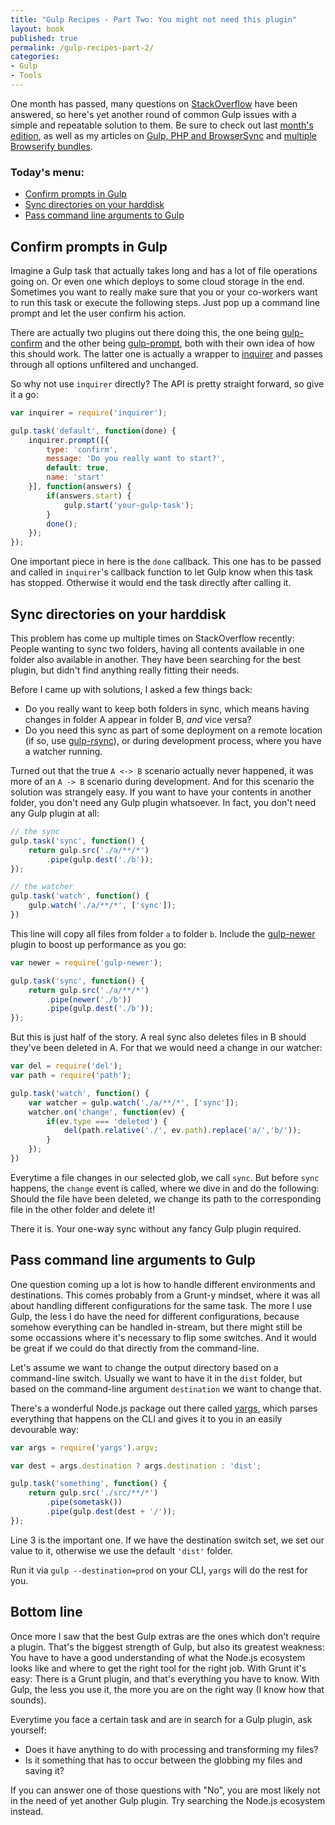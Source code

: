 ```yaml
---
title: "Gulp Recipes - Part Two: You might not need this plugin"
layout: book
published: true
permalink: /gulp-recipes-part-2/
categories:
- Gulp
- Tools
---
```


One month has passed, many questions on [StackOverflow](http://stackoverflow.com/questions/tagged/gulp) have been answered, so here's yet another round of common Gulp issues with a simple and repeatable solution to them. Be sure to check out last [month's edition](/gulp-recipes-part-1), as well as my articles on [Gulp, PHP and BrowserSync](/php-browsersync-grunt-gulp) and [multiple Browserify bundles](/gulp-browserify-multiple-bundles/).

### Today's menu:

* [Confirm prompts in Gulp](#confirm-prompts-in-gulp)
* [Sync directories on your harddisk](#sync-directories-on-your-harddisk)
* [Pass command line arguments to Gulp](#pass-command-line-arguments-to-gulp)

<h2 id="confirm-prompts-in-gulp">Confirm prompts in Gulp</h2>

Imagine a Gulp task that actually takes long and has a lot of file operations going on. Or even one which deploys to some cloud storage in the end. Sometimes you want to really make sure that you or your co-workers want to run this task or execute the following steps. Just pop up a command line prompt and let the user confirm his action.

There are actually two plugins out there doing this, the one being [gulp-confirm](https://www.npmjs.com/package/gulp-confirm) and the other being [gulp-prompt](https://www.npmjs.com/package/gulp-prompt), both with their own idea of how this should work. The latter one is actually a wrapper to [inquirer](https://www.npmjs.com/package/inquirer) and passes through all options unfiltered and unchanged.

So why not use `inquirer` directly? The API is pretty straight forward, so give it a go:

```javascript
var inquirer = require('inquirer');

gulp.task('default', function(done) {
    inquirer.prompt([{
        type: 'confirm',
        message: 'Do you really want to start?',
        default: true,
        name: 'start'
    }], function(answers) {
        if(answers.start) {
            gulp.start('your-gulp-task');
        }
        done();
    });
});
```

One important piece in here is the `done` callback. This one has to be passed and called in `inquirer`'s callback function to let Gulp know when this task has stopped. Otherwise it would end the task directly after calling it.

<h2 id="sync-directories-on-your-harddisk">Sync directories on your harddisk</h2>

This problem has come up multiple times on StackOverflow recently: People wanting to sync two folders, having all contents available in one folder also available in another. They have been searching for the best plugin, but didn't find anything really fitting their needs.

Before I came up with solutions, I asked a few things back:

* Do you really want to keep both folders in sync, which means having changes in folder A appear in folder B, *and* vice versa?
* Do you need this sync as part of some deployment on a remote location (if so, use [gulp-rsync](https://www.npmjs.com/package/gulp-prompt)), or during development process, where you have a watcher running.

Turned out that the true `A <-> B` scenario actually never happened, it was more of an `A -> B` scenario during development. And for this scenario the solution was strangely easy. If you want to have your contents in another folder, you don't need any Gulp plugin whatsoever. In fact, you don't need any Gulp plugin at all:

```javascript
// the sync
gulp.task('sync', function() {
	return gulp.src('./a/**/*')
		.pipe(gulp.dest('./b'));
});

// the watcher
gulp.task('watch', function() {
	gulp.watch('./a/**/*', ['sync']);
})
```

This line will copy all files from folder `a` to folder `b`. Include the [gulp-newer](https://www.npmjs.com/package/gulp-newer) plugin to boost up performance as you go:

```javascript
var newer = require('gulp-newer');

gulp.task('sync', function() {
	return gulp.src('./a/**/*')
		.pipe(newer('./b'))
		.pipe(gulp.dest('./b'));
});
```

But this is just half of the story. A real sync also deletes files in B should they've been deleted in A. For that we would need a change in our watcher:

```javascript
var del = require('del');
var path = require('path');

gulp.task('watch', function() {
	var watcher = gulp.watch('./a/**/*', ['sync']);
	watcher.on('change', function(ev) {
        if(ev.type === 'deleted') {
            del(path.relative('./', ev.path).replace('a/','b/'));
        }
    });
})
```

Everytime a file changes in our selected glob, we call `sync`. But before `sync` happens, the `change` event is called, where we dive in and do the following: Should the file have been deleted, we change its path to the corresponding file in the other folder and delete it!

There it is. Your one-way sync without any fancy Gulp plugin required.

<h2 id="pass-command-line-arguments-to-gulp">Pass command line arguments to Gulp</h2>

One question coming up a lot is how to handle different environments and destinations. This comes probably from a Grunt-y mindset, where it was all about handling different configurations for the same task. The more I use Gulp, the less I do have the need for different configurations, because somehow everything can be handled in-stream, but there might still be some occassions where it's necessary to flip some switches. And it would be great if we could do that directly from the command-line.

Let's assume we want to change the output directory based on a command-line switch. Usually we want to have it in the `dist` folder, but based on the command-line argument `destination` we want to change that.

There's a wonderful Node.js package out there called [yargs](https://www.npmjs.com/package/yargs), which parses everything that happens on the CLI and gives it to you in an easily devourable way:

```javascript
var args = require('yargs').argv;

var dest = args.destination ? args.destination : 'dist';

gulp.task('something', function() {
	return gulp.src('./src/**/*')
		.pipe(sometask())
		.pipe(gulp.dest(dest + '/'));
});

```

Line 3 is the important one. If we have the destination switch set, we set our value to it, otherwise we use the default `'dist'` folder.

Run it via `gulp --destination=prod` on your CLI, `yargs` will do the rest for you.

## Bottom line

Once more I saw that the best Gulp extras are the ones which don't require a plugin. That's the biggest strength of Gulp, but also its greatest weakness: You have to have a good understanding of what the Node.js ecosystem looks like and where to get the right tool for the right job. With Grunt it's easy: There is a Grunt plugin, and that's everything you have to know. With Gulp, the less you use it, the more you are on the right way (I know how that sounds).

Everytime you face a certain task and are in search for a Gulp plugin, ask yourself:

* Does it have anything to do with processing and transforming my files?
* Is it something that has to occur between the globbing my files and saving it?

If you can answer one of those questions with "No", you are most likely not in the need of yet another Gulp plugin. Try searching the Node.js ecosystem instead.
